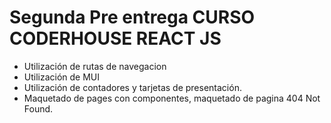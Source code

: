 # Segunda Pre entrega CURSO CODERHOUSE REACT JS

- Utilización de rutas de navegacion
- Utilización de MUI
- Utilización de contadores y tarjetas de presentación.
- Maquetado de pages con componentes, maquetado de pagina 404 Not Found.

